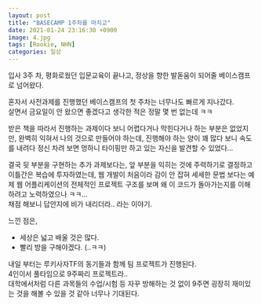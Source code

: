 ```yaml
---
layout: post
title: "BASECAMP 1주차를 마치고"
date: 2021-01-24 23:16:30 +0900
image: 4.jpg
tags: [Rookie, NHN]
categories: 일상
---
```

 입사 3주 차, 평화로웠던 입문교육이 끝나고, 정상을 향한 발돋움이 되어줄 베이스캠프로 넘어왔다.  
  
혼자서 사전과제를 진행했던 베이스캠프의 첫 주차는 너무나도 빠르게 지나갔다.  
살면서 금요일이 안 왔으면 좋겠다고 생각한 적은 정말 몇 번 없는데 ㅋㅋ  

받은 책을 따라서 진행하는 과제이다 보니 어렵다거나 막힌다거나 하는 부분은 없었지만, 완벽히 익혀서 나의 것으로 만들어야 하는데, 진행해야 하는 양이 꽤 많다 보니 속도를 내려다 정신 차려 보면 멍하니 타이핑만 하고 있는 자신을 발견할 수 있었다...  
  
결국 뒷 부분을 구현하는 추가 과제보다는, 앞 부분을 익히는 것에 주력하기로 결정하고 이틀간은 복습에 투자하였는데, 웹 개발이 처음이라 감이 안 잡혀 세세한 문법 보다는 예제 웹 어플리케이션의 전체적인 프로젝트 구조를 보며 왜 이 코드가 돌아가는지를 이해하려고 노력하였으나 ㅋㅋ...  
채점 해보니 답안지에 비가 내리더라.. 라는 이야기.
  
느낀 점은,  
 - 세상은 넓고 배울 것은 많다.  
 - 빨리 방을 구해야겠다. (..ㅋㅋ)

내일 부터는 루키사자TF의 동기들과 함께 팀 프로젝트가 진행된다.  
4인이서 풀타임으로 9주짜리 프로젝트라..  
대학에서처럼 다른 과목들의 수업/시험 등 자꾸 방해하는 것 없이 9주면 굉장히 재미있는 것을 해볼 수 있을 것 같아 너무나 기대된다.  
